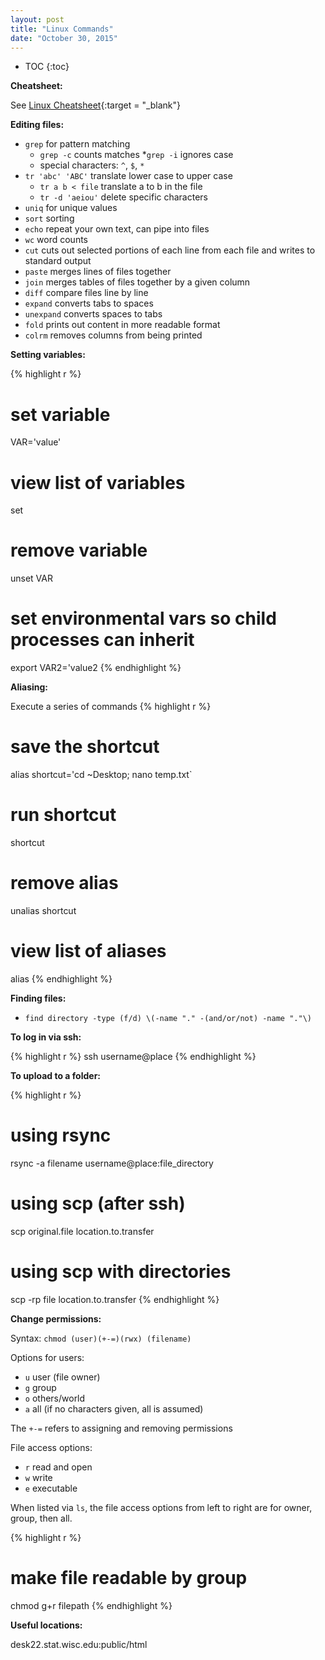```yaml
---
layout: post
title: "Linux Commands"
date: "October 30, 2015"
---
```


* TOC
{:toc}

**Cheatsheet:**

See [Linux Cheatsheet][linux_ref]{:target = "_blank"}

**Editing files:**

* `grep` for pattern matching
  * `grep -c` counts matches
  *`grep -i` ignores case
  * special characters: `^`, `$`, `*`
* `tr 'abc' 'ABC'` translate lower case to upper case
  * `tr a b < file` translate a to b in the file
  * `tr -d 'aeiou'` delete specific characters
* `uniq` for unique values
* `sort` sorting
* `echo` repeat your own text, can pipe into files
* `wc` word counts
* `cut` cuts out selected portions of each line from each file and writes to standard output
* `paste` merges lines of files together
* `join` merges tables of files together by a given column
* `diff` compare files line by line
* `expand` converts tabs to spaces
* `unexpand` converts spaces to tabs
* `fold` prints out content in more readable format
* `colrm` removes columns from being printed

**Setting variables:**

{% highlight r %}
# set variable
VAR='value'

# view list of variables
set

# remove variable
unset VAR

# set environmental vars so child processes can inherit
export VAR2='value2
{% endhighlight %}

**Aliasing:**

Execute a series of commands
{% highlight r %}
# save the shortcut
alias shortcut='cd ~Desktop; nano temp.txt`

# run shortcut
shortcut

# remove alias
unalias shortcut

# view list of aliases
alias
{% endhighlight %}

**Finding files:**

* `find directory -type (f/d) \(-name "." -(and/or/not) -name "."\)`

**To log in via ssh:**

{% highlight r %}
ssh username@place
{% endhighlight %}

**To upload to a folder:**

{% highlight r %}
# using rsync
rsync -a filename username@place:file_directory

# using scp (after ssh)
scp original.file location.to.transfer

# using scp with directories
scp -rp file location.to.transfer
{% endhighlight %}

**Change permissions:** 

Syntax: `chmod (user)(+-=)(rwx) (filename)`

Options for users: 

* `u` user (file owner)
* `g` group
* `o` others/world
* `a` all (if no characters given, all is assumed)

The `+-=` refers to assigning and removing permissions

File access options: 

* `r` read and open
* `w` write
* `e` executable

When listed via `ls`, the file access options from left to right are for owner, group, then all. 

{% highlight r %}
# make file readable by group
chmod g+r filepath
{% endhighlight %}

**Useful locations:**

desk22.stat.wisc.edu:public/html

[linux_ref]: https://drive.google.com/file/d/0B5VF_idvHAmMeXJRRWdFTFQzMEU/view?usp=sharing

